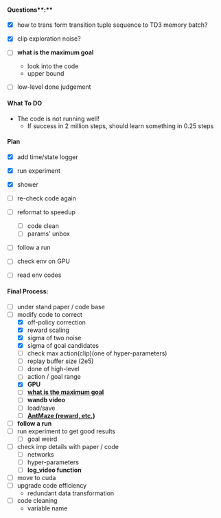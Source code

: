 #### Questions**:**

- [x] how to trans form transition tuple sequence to TD3 memory batch?
- [x] clip exploration noise?
- [ ] **what is the maximum goal**
  * look into the code
  * upper bound
- [ ] low-level done judgement



#### What To DO

* The code is not running well!
  * If success in 2 million steps, should learn something in 0.25 steps



#### Plan

- [x] add time/state logger
- [x] run experiment
- [x] shower
- [ ] re-check code again 
- [ ] reformat to speedup
  - [ ] code clean
  - [ ] params' unbox
- [ ] follow a run
- [ ] check env on GPU
- [ ] read env codes



#### **Final Process:**

- [ ] under stand paper / code base
- [ ] modify code to correct 
  - [x] off-policy correction
  - [x] reward scaling
  - [x] sigma of two noise
  - [x] sigma of goal candidates
  - [ ] check max action(clip)(one of hyper-parameters)
  - [ ] replay buffer size (2e5)
  - [ ] done of high-level
  - [ ] action / goal range
  - [x] **GPU**
  - [ ] <u>**what is the maximum goal**</u>
  - [ ] **wandb video**
  - [ ] load/save
  - [ ] <u>**AntMaze (reward, etc.)**</u>
- [ ] **follow a run**
- [ ] run experiment to get good results
  - [ ] goal weird
- [ ] check imp details with paper / code
  - [ ] networks
  - [ ] hyper-parameters
  - [ ] **log_video function**
- [ ] move to cuda
- [ ] upgrade code efficiency
  * redundant data transformation
- [ ] code cleaning
  * variable name
